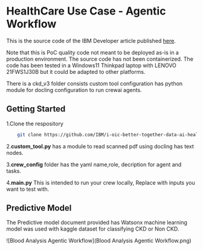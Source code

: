 # HealthCare Use Case - Agentic Workflow

This is the source code of the IBM Developer article published [here](https://github.com/IBM/i-oic-better-together-data-ai-healthcare).

Note that this is PoC quality code not meant to be deployed as-is in a production environment. The source code has not been containerized. The code has been tested in a Windows11 Thinkpad laptop with LENOVO 21FWS1J30B but it could be adapted to other platforms.

There is a ckd_v3 folder consists custom tool configuration has python module for docling configuration to run crewai agents.

## Getting Started
1.Clone the respository
```bash
    git clone https://github.com/IBM/i-oic-better-together-data-ai-healthcare
```

2.**custom_tool.py** has a module to read scanned pdf using docling has text nodes.

3.**crew_config** folder has the yaml name,role, decription for agent and tasks.

4.**main.py** This is intended to run your crew locally, Replace with inputs you want to test with.

## Predictive Model
The Predictive model document provided has Watsonx machine learning model was used with kaggle dataset for classifying CKD or Non CKD.

![Blood Analysis Agentic Workflow](Blood Analysis Agentic Workflow.png)

